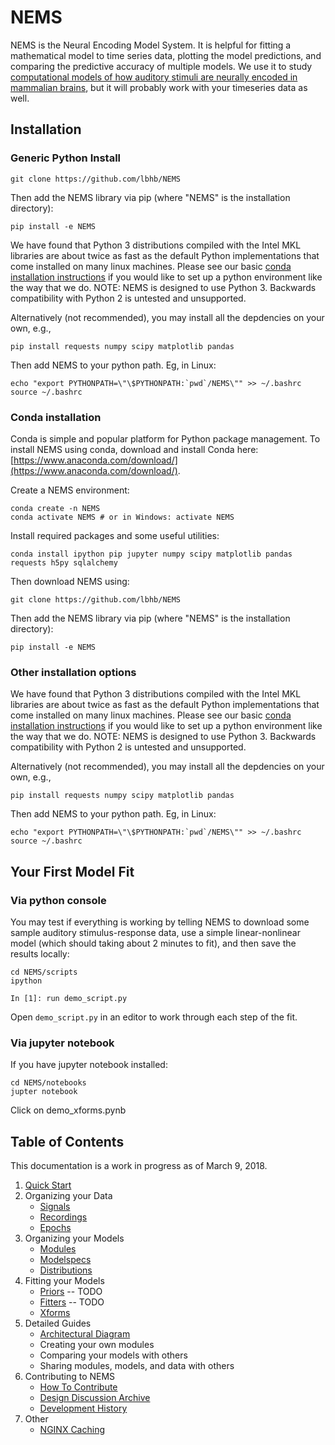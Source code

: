 # NEMS #

NEMS is the Neural Encoding Model System. It is helpful for fitting a mathematical model to time series data, plotting the model predictions, and comparing the predictive accuracy of multiple models. We use it to study [computational models of how auditory stimuli are neurally encoded in mammalian brains](https://hearingbrain.org), but it will probably work with your timeseries data as well.


## Installation

### Generic Python Install
```
git clone https://github.com/lbhb/NEMS
```
Then add the NEMS library via pip (where "NEMS" is the installation directory):
```
pip install -e NEMS
```
We have found that Python 3 distributions compiled with the Intel MKL libraries are about twice as fast as the default Python implementations that come installed on many linux machines. Please see our basic [conda installation instructions](docs/conda.md) if you would like to set up a python environment like the way that we do. NOTE: NEMS is designed to use Python 3. Backwards compatibility with Python 2 is untested and unsupported.

Alternatively (not recommended), you may install all the depdencies on your own, e.g.,
```
pip install requests numpy scipy matplotlib pandas
```
Then add NEMS to your python path. Eg, in Linux:
```
echo "export PYTHONPATH=\"\$PYTHONPATH:`pwd`/NEMS\"" >> ~/.bashrc
source ~/.bashrc
```

### Conda installation

Conda is simple and popular platform for Python package management. To install NEMS using conda,
download and install Conda here: [https://www.anaconda.com/download/](https://www.anaconda.com/download/).

Create a NEMS environment:
```
conda create -n NEMS
conda activate NEMS # or in Windows: activate NEMS
```
Install required packages and some useful utilities:
```
conda install ipython pip jupyter numpy scipy matplotlib pandas requests h5py sqlalchemy
```
Then download NEMS using:
```
git clone https://github.com/lbhb/NEMS
```
Then add the NEMS library via pip (where "NEMS" is the installation directory):
```
pip install -e NEMS
```

### Other installation options

We have found that Python 3 distributions compiled with the Intel MKL libraries are about twice as fast as the default Python implementations that come installed on many linux machines. Please see our basic [conda installation instructions](docs/conda.md) if you would like to set up a python environment like the way that we do. NOTE: NEMS is designed to use Python 3. Backwards compatibility with Python 2 is untested and unsupported.

Alternatively (not recommended), you may install all the depdencies on your own, e.g.,
```
pip install requests numpy scipy matplotlib pandas
```
Then add NEMS to your python path. Eg, in Linux:
```
echo "export PYTHONPATH=\"\$PYTHONPATH:`pwd`/NEMS\"" >> ~/.bashrc
source ~/.bashrc
```

## Your First Model Fit

### Via python console

You may test if everything is working by telling NEMS to download some sample auditory stimulus-response data, use a simple linear-nonlinear model (which should taking about 2 minutes to fit), and then save the results locally:

```
cd NEMS/scripts
ipython

In [1]: run demo_script.py
```

Open `demo_script.py` in an editor to work through each step of the fit.

### Via jupyter notebook

If you have jupyter notebook installed:
```
cd NEMS/notebooks
jupter notebook
``` 
Click on demo_xforms.pynb

## Table of Contents ##

This documentation is a work in progress as of March 9, 2018.

1. [Quick Start](docs/quickstart.md)
2. Organizing your Data
   - [Signals](docs/signals.md)
   - [Recordings](docs/recordings.md)
   - [Epochs](docs/epochs.md)
3. Organizing your Models
   - [Modules](docs/modules.md)
   - [Modelspecs](docs/modelspecs.md)
   - [Distributions](docs/distributions.ipynb)
4. Fitting your Models
   - [Priors](docs/priors.md) -- TODO
   - [Fitters](docs/fitters.md) -- TODO
   - [Xforms](docs/xforms.md)
5. Detailed Guides
   - [Architectural Diagram](docs/architecture.svg)
   - Creating your own modules
   - Comparing your models with others
   - Sharing modules, models, and data with others
6. Contributing to NEMS
   - [How To Contribute](docs/contributing.md)
   - [Design Discussion Archive](docs/discussions.md)
   - [Development History](docs/history.md)
7. Other
   - [NGINX Caching](docs/nginx.md)
